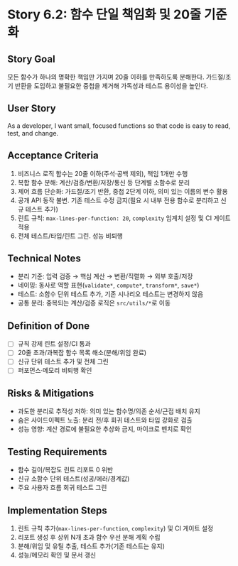 # Story 6.2: 함수 단일 책임화 및 20줄 기준화

## Story Goal

모든 함수가 하나의 명확한 책임만 가지며 20줄 이하를 만족하도록 분해한다. 가드절/조기 반환을 도입하고 불필요한 중첩을 제거해 가독성과 테스트 용이성을 높인다.

## User Story

As a developer, I want small, focused functions so that code is easy to read, test, and change.

## Acceptance Criteria

1. 비즈니스 로직 함수는 20줄 이하(주석·공백 제외), 책임 1개만 수행
2. 복합 함수 분해: 계산/검증/변환/저장/통신 등 단계별 소함수로 분리
3. 제어 흐름 단순화: 가드절/조기 반환, 중첩 2단계 이하, 의미 있는 이름의 변수 활용
4. 공개 API 동작 불변. 기존 테스트 수정 금지(필요 시 내부 전용 함수로 분리하고 신규 테스트 추가)
5. 린트 규칙: `max-lines-per-function: 20`, `complexity` 임계치 설정 및 CI 게이트 적용
6. 전체 테스트/타입/린트 그린. 성능 비퇴행

## Technical Notes

- 분리 기준: 입력 검증 → 핵심 계산 → 변환/직렬화 → 외부 호출/저장
- 네이밍: 동사로 역할 표현(`validate*`, `compute*`, `transform*`, `save*`)
- 테스트: 소함수 단위 테스트 추가, 기존 시나리오 테스트는 변경하지 않음
- 공통 분리: 중복되는 계산/검증 로직은 `src/utils/*`로 이동

## Definition of Done

- [ ] 규칙 강제 린트 설정/CI 통과
- [ ] 20줄 초과/과복잡 함수 목록 해소(분해/위임 완료)
- [ ] 신규 단위 테스트 추가 및 전체 그린
- [ ] 퍼포먼스·메모리 비퇴행 확인

## Risks & Mitigations

- 과도한 분리로 추적성 저하: 의미 있는 함수명/의존 순서/근접 배치 유지
- 숨은 사이드이펙트 노출: 분리 전/후 회귀 테스트와 타입 강화로 검출
- 성능 영향: 계산 경로에 불필요한 추상화 금지, 마이크로 벤치로 확인

## Testing Requirements

- 함수 길이/복잡도 린트 리포트 0 위반
- 신규 소함수 단위 테스트(성공/에러/경계값)
- 주요 사용자 흐름 회귀 테스트 그린

## Implementation Steps

1. 린트 규칙 추가(`max-lines-per-function`, `complexity`) 및 CI 게이트 설정
2. 리포트 생성 후 상위 N개 초과 함수 우선 분해 계획 수립
3. 분해/위임 및 유틸 추출, 테스트 추가(기존 테스트는 유지)
4. 성능/메모리 확인 및 문서 갱신


